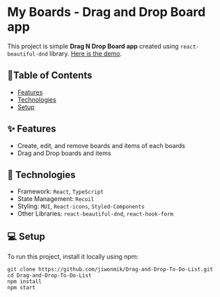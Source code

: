 # **My Boards** - Drag and Drop Board app
This project is simple **Drag N Drop Board app** created using `react-beautiful-dnd` library. [Here is the demo](https://drag-and-drop-to-do-list.vercel.app/).

## 📑Table of Contents
- [Features](#features)
- [Technologies](#technologies)
- [Setup](#setup)

## ✨ Features
- Create, edit, and remove boards and items of each boards
- Drag and Drop boards and items

## 📂 Technologies
- Framework: `React`, `TypeScript`
- State Management: `Recoil`
- Styling: `MUI`, `React-icons`, `Styled-Components`
- Other Libraries: `react-beautiful-dnd`, `react-hook-form`

## 💻 Setup
To run this project, install it locally using npm:

```shell
git clone https://github.com/jiwonmik/Drag-and-Drop-To-Do-List.git
cd Drag-and-Drop-To-Do-List
npm install
npm start
```
